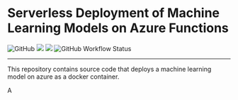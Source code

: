 # Serverless Deployment of Machine Learning Models on Azure Functions

![GitHub](https://img.shields.io/github/license/lloydhamilton/azure_deploy_model?logo=GitHub&style=plastic) ![](https://img.shields.io/badge/-Docker-blue?style=plastic&logo=Docker) ![](https://img.shields.io/badge/-AzureFunctions-blue?style=plastic&logo=AzureFunctions) ![GitHub Workflow Status](https://img.shields.io/github/workflow/status/lloydhamilton/azure_deploy_model/Build-Deploy)

<hr>

This repository contains source code that deploys a machine learning model on azure as a docker container.

A 

